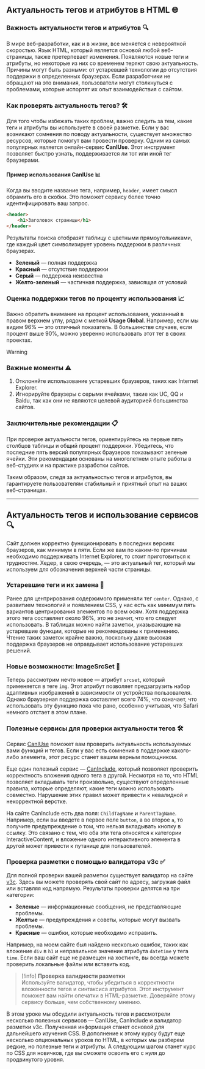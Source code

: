 ## Актуальность тегов и атрибутов в HTML 🌐

### Важность актуальности тегов и атрибутов 🔍

В мире веб-разработки, как и в жизни, все меняется с невероятной скоростью. Язык HTML, который является основой любой веб-страницы, также претерпевает изменения. Появляются новые теги и атрибуты, но некоторые из них со временем теряют свою актуальность. Причины могут быть разными: от устаревшей технологии до отсутствия поддержки в определенных браузерах. Если разработчики не обращают на это внимания, пользователи могут столкнуться с проблемами, которые испортят их опыт взаимодействия с сайтом.

### Как проверять актуальность тегов? 🛠️

Для того чтобы избежать таких проблем, важно следить за тем, какие теги и атрибуты вы используете в своей разметке. Если у вас возникают сомнения по поводу актуальности, существует множество ресурсов, которые помогут вам провести проверку. Одним из самых популярных является онлайн-сервис **CanIUse**. Этот инструмент позволяет быстро узнать, поддерживается ли тот или иной тег браузерами.

#### Пример использования CanIUse 📊

Когда вы вводите название тега, например, `header`, имеет смысл обрамить его в скобки. Это поможет сервису более точно идентифицировать ваш запрос.

```html
<header>
    <h1>Заголовок страницы</h1>
</header>
```

Результаты поиска отобразят таблицу с цветными прямоугольниками, где каждый цвет символизирует уровень поддержки в различных браузерах. 

- **Зеленый** — полная поддержка
- **Красный** — отсутствие поддержки
- **Серый** — поддержка неизвестна
- **Желто-зеленый** — частичная поддержка, зависящая от условий

### Оценка поддержки тегов по проценту использования 📈

Важно обратить внимание на процент использования, указанный в правом верхнем углу, рядом с меткой **Usage Global**. Например, если мы видим 96% — это отличный показатель. В большинстве случаев, если процент выше 90%, можно уверенно использовать этот тег в своих проектах.

> [!warning]
> ### Важные моменты ⚠️
> 1. Отклоняйте использование устаревших браузеров, таких как Internet Explorer.
> 2. Игнорируйте браузеры с серыми ячейками, такие как UC, QQ и Baidu, так как они не являются целевой аудиторией большинства сайтов.

### Заключительные рекомендации 📋

При проверке актуальности тегов, ориентируйтесь на первые пять столбцов таблицы и общий процент поддержки. Убедитесь, что последние пять версий популярных браузеров показывают зеленые ячейки. Эти рекомендации основаны на многолетнем опыте работы в веб-студиях и на практике разработки сайтов. 

Таким образом, следя за актуальностью тегов и атрибутов, вы гарантируете пользователям стабильный и приятный опыт на ваших веб-страницах.

---

## Актуальность тегов и использование сервисов 🔍

Сайт должен корректно функционировать в последних версиях браузеров, как минимум в пяти. Если же вам по каким-то причинам необходимо поддерживать Internet Explorer, то стоит приготовиться к трудностям. Хедер, в свою очередь, — это актуальный тег, который мы используем для обозначения верхней части страницы.

### Устаревшие теги и их замена 🚫

Ранее для центрирования содержимого применяли тег `center`. Однако, с развитием технологий и появлением CSS, у нас есть как минимум пять вариантов центрирования элементов по всем осям. Хотя поддержка этого тега составляет около 96%, это не значит, что его следует использовать. В таблицах можно найти заметки, указывающие на устаревшие функции, которые не рекомендованы к применению. Чтение таких заметок крайне важно, поскольку даже высокая поддержка браузеров не оправдывает использование устаревших решений.

### Новые возможности: ImageSrcSet 🌟

Теперь рассмотрим нечто новое — атрибут `srcset`, который применяется в теге `img`. Этот атрибут позволяет предзагрузить набор адаптивных изображений в зависимости от устройства пользователя. Однако браузерная поддержка составляет всего 74%, что означает, что использовать эту функцию пока что рано, особенно учитывая, что Safari немного отстает в этом плане.

### Полезные сервисы для проверки актуальности тегов 🛠️

Сервис [CanIUse](https://caniuse.com/) поможет вам проверить актуальность используемых вами функций и тегов. Если у вас есть сомнения в поддержке какого-либо элемента, этот ресурс станет вашим верным помощником.

Еще один полезный сервис — [CanInclude](https://caninclude.glitch.me/), который позволяет проверить корректность вложения одного тега в другой. Несмотря на то, что HTML позволяет вкладывать теги произвольно, существуют определенные правила, которые определяют, какие теги можно использовать совместно. Нарушение этих правил может привести к невалидной и некорректной верстке.

На сайте CanInclude есть два поля: `ChildTagName` и `ParentTagName`. Например, если вы введете в первое поле `button`, а во второе `a`, то получите предупреждение о том, что нельзя вкладывать кнопку в ссылку. Это связано с тем, что оба эти тега относятся к категории InteractiveContent, и вложение одного интерактивного элемента в другой может привести к путанице для пользователей.

### Проверка разметки с помощью валидатора v3c ✅

Для полной проверки вашей разметки существует валидатор на сайте [v3c](https://validator.w3.org/). Здесь вы можете проверять свой сайт по адресу, загружая файл или вставляя код напрямую. Результаты проверки делятся на три категории:

- **Зеленые** — информационные сообщения, не представляющие проблемы.
- **Желтые** — предупреждения и советы, которые могут вызвать проблемы.
- **Красные** — ошибки, которые необходимо исправить.

Например, на моем сайте был найдено несколько ошибок, таких как вложение `div` в `h1` и неправильное значение атрибута `datetime` у тега `time`. Если ваш сайт еще не размещен на хостинге, вы всегда можете проверить локальные файлы или вставить код.

> [!info]
> **Проверка валидности разметки**  
> Используйте валидатор, чтобы убедиться в корректности вложенности тегов и синтаксиса атрибутов. Этот инструмент поможет вам найти опечатки в HTML-разметке. Доверяйте этому сервису больше, чем собственному мнению.

В этом уроке мы обсудили актуальность тегов и рассмотрели несколько полезных сервисов — CanIUse, CanInclude и валидатор разметки v3c. Полученная информация станет основой для дальнейшего изучения CSS. В дополнение к этому курсу будут еще несколько опциональных уроков по HTML, в которых мы разберем редкие, но полезные теги и атрибуты. А следующим шагом станет курс по CSS для новичков, где вы сможете освоить его с нуля до продвинутого уровня.